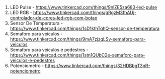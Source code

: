 1. LED Pulse - https://www.tinkercad.com/things/9nlZE5za683-led-pulse
2. LED RGB - https://www.tinkercad.com/things/gRgzM3fhAUj-controlador-de-cores-led-rgb-com-botao
3. Sensor De Temperatura - https://www.tinkercad.com/things/1sD1kthTqhQ-sensor-de-temperatura
4. Semaforo para veículos - https://www.tinkercad.com/things/9mA7zjzqLSv-semaforo-para-veiculos
5. Semaforo para veículos e pedestres - https://www.tinkercad.com/things/1stn1QUbC2e-semaforo-para-veiculos-e-pedestres
6. Potenciometro - https://www.tinkercad.com/things/32HDBbgT3nR-potenciometro
